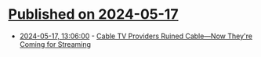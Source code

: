 # [Published on 2024-05-17](index.md)

* [2024-05-17, 13:06:00](https://soylentnews.org/article.pl?sid=24/05/16/1147232&from=rss) - [Cable TV Providers Ruined Cable—Now They're Coming for Streaming](https://soylentnews.org/article.pl?sid=24/05/16/1147232&from=rss)
